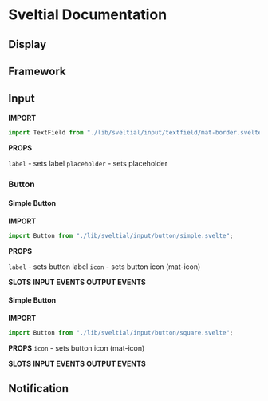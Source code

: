 # Sveltial Documentation

## Display

## Framework

## Input

**IMPORT**

```js
import TextField from "./lib/sveltial/input/textfield/mat-border.svelte";
```

**PROPS**

`label` - sets label
`placeholder` - sets placeholder

### Button

#### Simple Button

**IMPORT**

```js
import Button from "./lib/sveltial/input/button/simple.svelte";
```

**PROPS**

`label` - sets button label
`icon` - sets button icon (mat-icon)

**SLOTS**
**INPUT EVENTS**
**OUTPUT EVENTS** 

#### Simple Button

**IMPORT**

```js
import Button from "./lib/sveltial/input/button/square.svelte";
```

**PROPS**
`icon` - sets button icon (mat-icon)

**SLOTS**
**INPUT EVENTS**
**OUTPUT EVENTS** 

## Notification